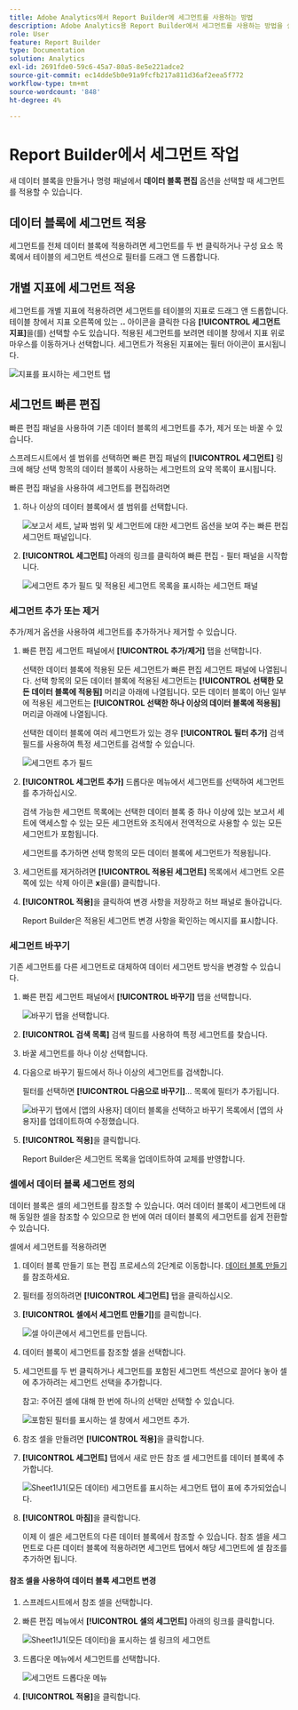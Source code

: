 ```yaml
---
title: Adobe Analytics에서 Report Builder에 세그먼트를 사용하는 방법
description: Adobe Analytics용 Report Builder에서 세그먼트를 사용하는 방법을 설명합니다
role: User
feature: Report Builder
type: Documentation
solution: Analytics
exl-id: 2691fde0-59c6-45a7-80a5-8e5e221adce2
source-git-commit: ec14dde5b0e91a9fcfb217a811d36af2eea5f772
workflow-type: tm+mt
source-wordcount: '848'
ht-degree: 4%

---
```


# Report Builder에서 세그먼트 작업

새 데이터 블록을 만들거나 명령 패널에서 **데이터 블록 편집** 옵션을 선택할 때 세그먼트를 적용할 수 있습니다.

## 데이터 블록에 세그먼트 적용

세그먼트를 전체 데이터 블록에 적용하려면 세그먼트를 두 번 클릭하거나 구성 요소 목록에서 테이블의 세그먼트 섹션으로 필터를 드래그 앤 드롭합니다.

## 개별 지표에 세그먼트 적용

세그먼트를 개별 지표에 적용하려면 세그먼트를 테이블의 지표로 드래그 앤 드롭합니다. 테이블 창에서 지표 오른쪽에 있는 **..** 아이콘을 클릭한 다음 **[!UICONTROL 세그먼트 지표]**&#x200B;을(를) 선택할 수도 있습니다. 적용된 세그먼트를 보려면 테이블 창에서 지표 위로 마우스를 이동하거나 선택합니다. 세그먼트가 적용된 지표에는 필터 아이콘이 표시됩니다.

![지표를 표시하는 세그먼트 탭](./assets/filter_by.png)

## 세그먼트 빠른 편집

빠른 편집 패널을 사용하여 기존 데이터 블록의 세그먼트를 추가, 제거 또는 바꿀 수 있습니다.

스프레드시트에서 셀 범위를 선택하면 빠른 편집 패널의 **[!UICONTROL 세그먼트]** 링크에 해당 선택 항목의 데이터 블록이 사용하는 세그먼트의 요약 목록이 표시됩니다.

빠른 편집 패널을 사용하여 세그먼트를 편집하려면

1. 하나 이상의 데이터 블록에서 셀 범위를 선택합니다.

   ![보고서 세트, 날짜 범위 및 세그먼트에 대한 세그먼트 옵션을 보여 주는 빠른 편집 세그먼트 패널입니다.](./assets/select_multiple_dbs.png)

1. **[!UICONTROL 세그먼트]** 아래의 링크를 클릭하여 빠른 편집 - 필터 패널을 시작합니다.

   ![세그먼트 추가 필드 및 적용된 세그먼트 목록을 표시하는 세그먼트 패널](./assets/quick_edit_filters.png)

### 세그먼트 추가 또는 제거

추가/제거 옵션을 사용하여 세그먼트를 추가하거나 제거할 수 있습니다.

1. 빠른 편집 세그먼트 패널에서 **[!UICONTROL 추가/제거]** 탭을 선택합니다.

   선택한 데이터 블록에 적용된 모든 세그먼트가 빠른 편집 세그먼트 패널에 나열됩니다. 선택 항목의 모든 데이터 블록에 적용된 세그먼트는 **[!UICONTROL 선택한 모든 데이터 블록에 적용됨]** 머리글 아래에 나열됩니다. 모든 데이터 블록이 아닌 일부에 적용된 세그먼트는 **[!UICONTROL 선택한 하나 이상의 데이터 블록에 적용됨]** 머리글 아래에 나열됩니다.

   선택한 데이터 블록에 여러 세그먼트가 있는 경우 **[!UICONTROL 필터 추가]** 검색 필드를 사용하여 특정 세그먼트를 검색할 수 있습니다.

   ![세그먼트 추가 필드](./assets/add_filter.png)

1. **[!UICONTROL 세그먼트 추가]** 드롭다운 메뉴에서 세그먼트를 선택하여 세그먼트를 추가하십시오.

   검색 가능한 세그먼트 목록에는 선택한 데이터 블록 중 하나 이상에 있는 보고서 세트에 액세스할 수 있는 모든 세그먼트와 조직에서 전역적으로 사용할 수 있는 모든 세그먼트가 포함됩니다.

   세그먼트를 추가하면 선택 항목의 모든 데이터 블록에 세그먼트가 적용됩니다.

1. 세그먼트를 제거하려면 **[!UICONTROL 적용된 세그먼트]** 목록에서 세그먼트 오른쪽에 있는 삭제 아이콘 **x**&#x200B;을(를) 클릭합니다.

1. **[!UICONTROL 적용]**&#x200B;을 클릭하여 변경 사항을 저장하고 허브 패널로 돌아갑니다.

   Report Builder은 적용된 세그먼트 변경 사항을 확인하는 메시지를 표시합니다.

### 세그먼트 바꾸기

기존 세그먼트를 다른 세그먼트로 대체하여 데이터 세그먼트 방식을 변경할 수 있습니다.

1. 빠른 편집 세그먼트 패널에서 **[!UICONTROL 바꾸기]** 탭을 선택합니다.

   ![바꾸기 탭을 선택합니다.](./assets/replace_filter.png)

1. **[!UICONTROL 검색 목록]** 검색 필드를 사용하여 특정 세그먼트를 찾습니다.

1. 바꿀 세그먼트를 하나 이상 선택합니다.

1. 다음으로 바꾸기 필드에서 하나 이상의 세그먼트를 검색합니다.

   필터를 선택하면 **[!UICONTROL 다음으로 바꾸기]**... 목록에 필터가 추가됩니다.

   ![바꾸기 탭에서 [앱의 사용자] 데이터 블록을 선택하고 바꾸기 목록에서 [앱의 사용자]를 업데이트하여 수정했습니다.](./assets/replace_screen_new.png)

1. **[!UICONTROL 적용]**&#x200B;을 클릭합니다.

   Report Builder은 세그먼트 목록을 업데이트하여 교체를 반영합니다.

### 셀에서 데이터 블록 세그먼트 정의

데이터 블록은 셀의 세그먼트를 참조할 수 있습니다. 여러 데이터 블록이 세그먼트에 대해 동일한 셀을 참조할 수 있으므로 한 번에 여러 데이터 블록의 세그먼트를 쉽게 전환할 수 있습니다.

셀에서 세그먼트를 적용하려면

1. 데이터 블록 만들기 또는 편집 프로세스의 2단계로 이동합니다. [데이터 블록 만들기](./create-a-data-block.md)를 참조하세요.
1. 필터를 정의하려면 **[!UICONTROL 세그먼트]** 탭을 클릭하십시오.
1. **[!UICONTROL 셀에서 세그먼트 만들기]**&#x200B;를 클릭합니다.

   ![셀 아이콘에서 세그먼트를 만듭니다.](./assets/create-filter-from-cell.png)

1. 데이터 블록이 세그먼트를 참조할 셀을 선택합니다.

1. 세그먼트를 두 번 클릭하거나 세그먼트를 포함된 세그먼트 섹션으로 끌어다 놓아 셀에 추가하려는 세그먼트 선택을 추가합니다.

   참고: 주어진 셀에 대해 한 번에 하나의 선택만 선택할 수 있습니다.

   ![포함된 필터를 표시하는 셀 창에서 세그먼트 추가.](./assets/select-filters.png)

1. 참조 셀을 만들려면 **[!UICONTROL 적용]**&#x200B;을 클릭합니다.

1. **[!UICONTROL 세그먼트]** 탭에서 새로 만든 참조 셀 세그먼트를 데이터 블록에 추가합니다.

   ![Sheet1!J1(모든 데이터) 세그먼트를 표시하는 세그먼트 탭이 표에 추가되었습니다.](./assets/reference-cell-filter.png)

1. **[!UICONTROL 마침]**&#x200B;을 클릭합니다.

   이제 이 셀은 세그먼트의 다른 데이터 블록에서 참조할 수 있습니다. 참조 셀을 세그먼트로 다른 데이터 블록에 적용하려면 세그먼트 탭에서 해당 세그먼트에 셀 참조를 추가하면 됩니다.

#### 참조 셀을 사용하여 데이터 블록 세그먼트 변경

1. 스프레드시트에서 참조 셀을 선택합니다.

1. 빠른 편집 메뉴에서 **[!UICONTROL 셀의 세그먼트]** 아래의 링크를 클릭합니다.

   ![Sheet1!J1(모든 데이터)을 표시하는 셀 링크의 세그먼트](./assets/filters-from-cell-link.png)

1. 드롭다운 메뉴에서 세그먼트를 선택합니다.

   ![세그먼트 드롭다운 메뉴](./assets/filter-drop-down.png)

1. **[!UICONTROL 적용]**&#x200B;을 클릭합니다.
